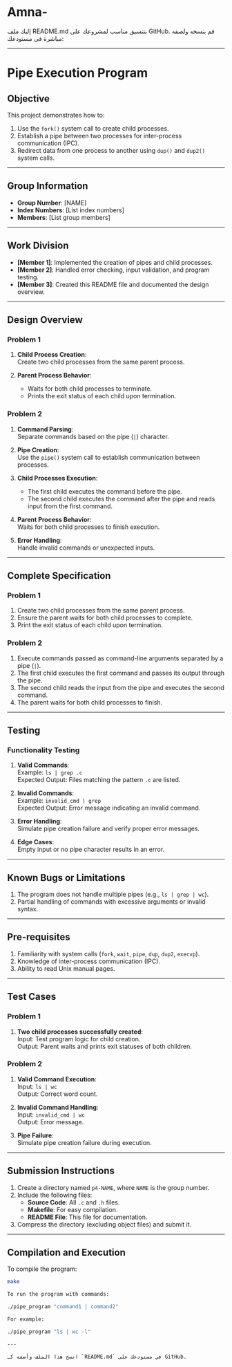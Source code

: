 # Amna-
إليك ملف README.md بتنسيق مناسب لمشروعك على GitHub. قم بنسخه ولصقه مباشرة في مستودعك:


---

# Pipe Execution Program

## Objective
This project demonstrates how to:
1. Use the `fork()` system call to create child processes.
2. Establish a pipe between two processes for inter-process communication (IPC).
3. Redirect data from one process to another using `dup()` and `dup2()` system calls.

---

## Group Information
- **Group Number**: [NAME]  
- **Index Numbers**: [List index numbers]  
- **Members**: [List group members]  

---

## Work Division
- **[Member 1]**: Implemented the creation of pipes and child processes.  
- **[Member 2]**: Handled error checking, input validation, and program testing.  
- **[Member 3]**: Created this README file and documented the design overview.  

---

## Design Overview
### Problem 1
1. **Child Process Creation**:  
   Create two child processes from the same parent process.

2. **Parent Process Behavior**:  
   - Waits for both child processes to terminate.  
   - Prints the exit status of each child upon termination.

### Problem 2
1. **Command Parsing**:  
   Separate commands based on the pipe (`|`) character.

2. **Pipe Creation**:  
   Use the `pipe()` system call to establish communication between processes.

3. **Child Processes Execution**:  
   - The first child executes the command before the pipe.  
   - The second child executes the command after the pipe and reads input from the first command.

4. **Parent Process Behavior**:  
   Waits for both child processes to finish execution.

5. **Error Handling**:  
   Handle invalid commands or unexpected inputs.

---

## Complete Specification
### Problem 1
1. Create two child processes from the same parent process.
2. Ensure the parent waits for both child processes to complete.
3. Print the exit status of each child upon termination.

### Problem 2
1. Execute commands passed as command-line arguments separated by a pipe (`|`).
2. The first child executes the first command and passes its output through the pipe.
3. The second child reads the input from the pipe and executes the second command.
4. The parent waits for both child processes to finish.

---

## Testing
### Functionality Testing
1. **Valid Commands**:  
   Example: `ls | grep .c`  
   Expected Output: Files matching the pattern `.c` are listed.

2. **Invalid Commands**:  
   Example: `invalid_cmd | grep`  
   Expected Output: Error message indicating an invalid command.

3. **Error Handling**:  
   Simulate pipe creation failure and verify proper error messages.

4. **Edge Cases**:  
   Empty input or no pipe character results in an error.

---

## Known Bugs or Limitations
1. The program does not handle multiple pipes (e.g., `ls | grep | wc`).
2. Partial handling of commands with excessive arguments or invalid syntax.

---

## Pre-requisites
1. Familiarity with system calls (`fork`, `wait`, `pipe`, `dup`, `dup2`, `execvp`).
2. Knowledge of inter-process communication (IPC).
3. Ability to read Unix manual pages.

---

## Test Cases
### Problem 1
1. **Two child processes successfully created**:  
   Input: Test program logic for child creation.  
   Output: Parent waits and prints exit statuses of both children.

### Problem 2
1. **Valid Command Execution**:  
   Input: `ls | wc`  
   Output: Correct word count.

2. **Invalid Command Handling**:  
   Input: `invalid_cmd | wc`  
   Output: Error message.

3. **Pipe Failure**:  
   Simulate pipe creation failure during execution.

---

## Submission Instructions
1. Create a directory named `p4-NAME`, where `NAME` is the group number.
2. Include the following files:
   - **Source Code**: All `.c` and `.h` files.
   - **Makefile**: For easy compilation.
   - **README File**: This file for documentation.
3. Compress the directory (excluding object files) and submit it.

---

## Compilation and Execution
To compile the program:
```bash
make

To run the program with commands:

./pipe_program "command1 | command2"

For example:

./pipe_program "ls | wc -l"

---

انسخ هذا الملف وأضفه كـ `README.md` في مستودعك على GitHub.
